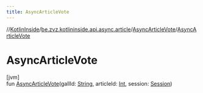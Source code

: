 ```yaml
---
title: AsyncArticleVote
---
```

//[KotlinInside](../../../index.html)/[be.zvz.kotlininside.api.async.article](../index.html)/[AsyncArticleVote](index.html)/[AsyncArticleVote](-async-article-vote.html)



# AsyncArticleVote



[jvm]\
fun [AsyncArticleVote](-async-article-vote.html)(gallId: [String](https://kotlinlang.org/api/latest/jvm/stdlib/kotlin/-string/index.html), articleId: [Int](https://kotlinlang.org/api/latest/jvm/stdlib/kotlin/-int/index.html), session: [Session](../../be.zvz.kotlininside.session/-session/index.html))




